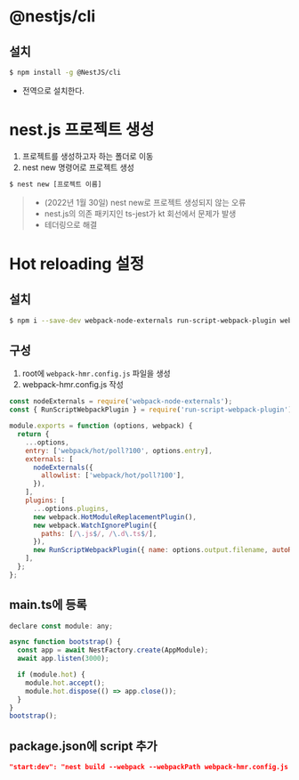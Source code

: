 # @nestjs/cli
## 설치
```bash
$ npm install -g @NestJS/cli
```
- 전역으로 설치한다.

# nest.js 프로젝트 생성
1. 프로젝트를 생성하고자 하는 폴더로 이동
2. nest new 명령어로 프로젝트 생성
```bash
$ nest new [프로젝트 이름] 
```
> - (2022년 1월 30일) nest new로 프로젝트 생성되지 않는 오류
>  -   nest.js의 의존 패키지인 ts-jest가 kt 회선에서 문제가 발생
>  - 테더링으로 해결

# Hot reloading 설정
## 설치
```bash
$ npm i --save-dev webpack-node-externals run-script-webpack-plugin webpack
```
## 구성
1. root에 `webpack-hmr.config.js` 파일을 생성
2. webpack-hmr.config.js 작성
```javascript
const nodeExternals = require('webpack-node-externals');
const { RunScriptWebpackPlugin } = require('run-script-webpack-plugin');

module.exports = function (options, webpack) {
  return {
    ...options,
    entry: ['webpack/hot/poll?100', options.entry],
    externals: [
      nodeExternals({
        allowlist: ['webpack/hot/poll?100'],
      }),
    ],
    plugins: [
      ...options.plugins,
      new webpack.HotModuleReplacementPlugin(),
      new webpack.WatchIgnorePlugin({
        paths: [/\.js$/, /\.d\.ts$/],
      }),
      new RunScriptWebpackPlugin({ name: options.output.filename, autoRestart: false }),
    ],
  };
};
```

## main.ts에 등록
```javascript
declare const module: any;

async function bootstrap() {
  const app = await NestFactory.create(AppModule);
  await app.listen(3000);

  if (module.hot) {
    module.hot.accept();
    module.hot.dispose(() => app.close());
  }
}
bootstrap();
```

## package.json에 script 추가
```json
"start:dev": "nest build --webpack --webpackPath webpack-hmr.config.js --watch"
```